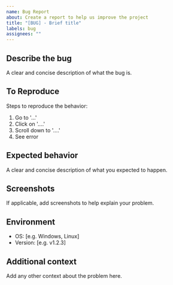 ```yaml
---
name: Bug Report
about: Create a report to help us improve the project
title: "[BUG] - Brief title"
labels: bug
assignees: ""
---
```


## Describe the bug

A clear and concise description of what the bug is.

## To Reproduce

Steps to reproduce the behavior:

1. Go to '...'
2. Click on '....'
3. Scroll down to '....'
4. See error

## Expected behavior

A clear and concise description of what you expected to happen.

## Screenshots

If applicable, add screenshots to help explain your problem.

## Environment

- OS: [e.g. Windows, Linux]
- Version: [e.g. v1.2.3]

## Additional context

Add any other context about the problem here.
